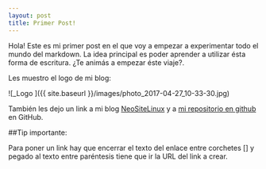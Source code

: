 ```yaml
---
layout: post
title: Primer Post!
---
```


Hola! Este es mi primer post en el que voy a empezar a experimentar todo el mundo del markdown. La idea principal es poder aprender a utilizar ésta forma de escritura.
¿Te animás a empezar éste viaje?.

Les muestro el logo de mi blog:

![_Logo ]({{ site.baseurl }}/images/photo_2017-04-27_10-33-30.jpg)

También les dejo un link a mi blog [NeoSiteLinux](https://neositelinux.com) y a [mi repositorio en github](https://github.com/neoranger) en GitHub.

##Tip importante:

Para poner un link hay que encerrar el texto del enlace entre corchetes [] y pegado al texto entre paréntesis tiene que ir la URL del link a crear.
